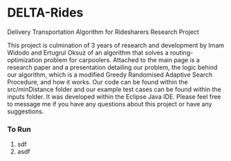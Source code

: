# DELTA-Rides
Delivery Transportation Algorithm for Ridesharers Research Project

This project is culmination of 3 years of research and development by Imam Widodo and Ertugrul Oksuz of an algorithm that solves a routing-optimization problem for carpoolers. Attached to the main page is a research paper and a presentation detailing our problem, the logic behind our algorithm, which is a modified Greedy Randomised Adaptive Search Procedure, and how it works. Our code can be found within the src/minDistance folder and our example test cases can be found within the inputs folder. It was developed within the Eclipse Java IDE. Please feel free to message me if you have any questions about this project or have any suggestions.

### To Run
1. sdf
1. asdf
